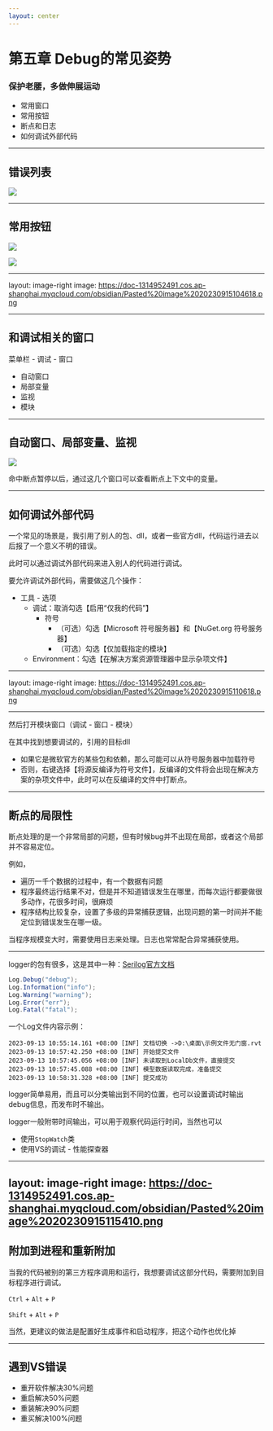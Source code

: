```yaml
---
layout: center
---
```


# 第五章 Debug的常见姿势

### 保护老腰，多做伸展运动

- 常用窗口
- 常用按钮
- 断点和日志
- 如何调试外部代码

---

## 错误列表

![](https://doc-1314952491.cos.ap-shanghai.myqcloud.com/obsidian/Pasted%20image%2020230915132223.png)



---

## 常用按钮

![](https://doc-1314952491.cos.ap-shanghai.myqcloud.com/obsidian/Pasted%2520image%252020230915110805.png)

![](https://doc-1314952491.cos.ap-shanghai.myqcloud.com/obsidian/Pasted%2520image%252020230915110847.png)

---
layout: image-right
image: https://doc-1314952491.cos.ap-shanghai.myqcloud.com/obsidian/Pasted%20image%2020230915104618.png

---

## 和调试相关的窗口

菜单栏 - 调试 - 窗口
- 自动窗口
- 局部变量
- 监视
- 模块



---

## 自动窗口、局部变量、监视

![](https://doc-1314952491.cos.ap-shanghai.myqcloud.com/obsidian/Pasted%2520image%252020230915104943.png)

命中断点暂停以后，通过这几个窗口可以查看断点上下文中的变量。

---

## 如何调试外部代码

一个常见的场景是，我引用了别人的包、dll，或者一些官方dll，代码运行进去以后报了一个意义不明的错误。

此时可以通过调试外部代码来进入别人的代码进行调试。

要允许调试外部代码，需要做这几个操作：

- 工具 - 选项
	- 调试：取消勾选【启用“仅我的代码”】
		- 符号
			- （可选）勾选【Microsoft 符号服务器】和【NuGet.org 符号服务器】
			- （可选）勾选【仅加载指定的模块】
	- Environment：勾选【在解决方案资源管理器中显示杂项文件】

---
layout: image-right
image: https://doc-1314952491.cos.ap-shanghai.myqcloud.com/obsidian/Pasted%20image%2020230915110618.png

---

然后打开模块窗口（调试 - 窗口 - 模块）

在其中找到想要调试的，引用的目标dll
- 如果它是微软官方的某些包和依赖，那么可能可以从符号服务器中加载符号
- 否则，右键选择【将源反编译为符号文件】，反编译的文件将会出现在解决方案的杂项文件中，此时可以在反编译的文件中打断点。

---

## 断点的局限性

断点处理的是一个非常局部的问题，但有时候bug并不出现在局部，或者这个局部并不容易定位。

例如，
- 遍历一千个数据的过程中，有一个数据有问题
- 程序最终运行结果不对，但是并不知道错误发生在哪里，而每次运行都要做很多动作，花很多时间，很麻烦
- 程序结构比较复杂，设置了多级的异常捕获逻辑，出现问题的第一时间并不能定位到错误发生在哪一级。

当程序规模变大时，需要使用日志来处理。日志也常常配合异常捕获使用。

---

logger的包有很多，这是其中一种：[Serilog官方文档](https://github.com/serilog/serilog/wiki/Getting-Started)

```csharp
Log.Debug("debug");
Log.Information("info");
Log.Warning("warning");
Log.Error("err");
Log.Fatal("fatal");
```

一个Log文件内容示例：

```log
2023-09-13 10:55:14.161 +08:00 [INF] 文档切换 ->D:\桌面\示例文件无门窗.rvt
2023-09-13 10:57:42.250 +08:00 [INF] 开始提交文件
2023-09-13 10:57:45.056 +08:00 [INF] 未读取到LocalDb文件，直接提交
2023-09-13 10:57:45.088 +08:00 [INF] 模型数据读取完成，准备提交
2023-09-13 10:58:31.328 +08:00 [INF] 提交成功
```

logger简单易用，而且可以分类输出到不同的位置，也可以设置调试时输出debug信息，而发布时不输出。

logger一般附带时间输出，可以用于观察代码运行时间，当然也可以
- 使用`StopWatch`类
- 使用VS的调试 - 性能探查器


---
layout: image-right
image: https://doc-1314952491.cos.ap-shanghai.myqcloud.com/obsidian/Pasted%20image%2020230915115410.png
---
## 附加到进程和重新附加

当我的代码被别的第三方程序调用和运行，我想要调试这部分代码，需要附加到目标程序进行调试。

`Ctrl` + `Alt` + `P`

`Shift` + `Alt` + `P`


当然，更建议的做法是配置好生成事件和启动程序，把这个动作也优化掉


---

## 遇到VS错误
- 重开软件解决30%问题
- 重启解决50%问题
- 重装解决90%问题
- 重买解决100%问题






